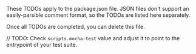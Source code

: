 These TODOs apply to the package.json file. JSON files don't support an easily-parsible comment format, so the TODOs are listed here separately.

Once all TODOs are completed, you can delete this file.

// TODO: Check `scripts.mocha-test` value and adjust it to point to the entrypoint of your test suite.